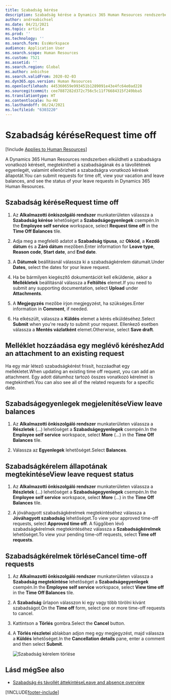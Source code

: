 ```yaml
---
title: Szabadság kérése
description: Szabadság kérése a Dynamics 365 Human Resources rendszerben.
author: andreabichsel
ms.date: 04/21/2021
ms.topic: article
ms.prod: ''
ms.technology: ''
ms.search.form: EssWorkspace
audience: Application User
ms.search.scope: Human Resources
ms.custom: 7521
ms.assetid: ''
ms.search.region: Global
ms.author: anbichse
ms.search.validFrom: 2020-02-03
ms.dyn365.ops.version: Human Resources
ms.openlocfilehash: 445360659e993451b1289091e43e4fc64e0ad228
ms.sourcegitcommit: cee7887282d372c756c5c11f76684315f249bba5
ms.translationtype: HT
ms.contentlocale: hu-HU
ms.lasthandoff: 06/24/2021
ms.locfileid: "6303220"
---
```

# <a name="request-time-off"></a><span data-ttu-id="a5bb5-103">Szabadság kérése</span><span class="sxs-lookup"><span data-stu-id="a5bb5-103">Request time off</span></span>

[!include [Applies to Human Resources](../includes/applies-to-hr.md)]

<span data-ttu-id="a5bb5-104">A Dynamics 365 Human Resources rendszerben elküldheti a szabadságra vonatkozó kéréseit, megtekintheti a szabadságának és a távollétének egyenlegét, valamint ellenőrizheti a szabadságra vonatkozó kérések állapotát.</span><span class="sxs-lookup"><span data-stu-id="a5bb5-104">You can submit requests for time off, view your vacation and leave balances, and see the status of your leave requests in Dynamics 365 Human Resources.</span></span>

## <a name="request-time-off"></a><span data-ttu-id="a5bb5-105">Szabadság kérése</span><span class="sxs-lookup"><span data-stu-id="a5bb5-105">Request time off</span></span>

1. <span data-ttu-id="a5bb5-106">Az **Alkalmazotti önkiszolgáló rendszer** munkaterületen válassza a **Szabadság kérése** lehetőséget a **Szabadságegyenlegek** csempén.</span><span class="sxs-lookup"><span data-stu-id="a5bb5-106">In the **Employee self service** workspace, select **Request time off** in the **Time Off Balances** tile.</span></span>

2. <span data-ttu-id="a5bb5-107">Adja meg a megfelelő adatot a **Szabadság típusa**, az **Okkód**, a **Kezdő dátum** és a **Záró dátum** mezőben.</span><span class="sxs-lookup"><span data-stu-id="a5bb5-107">Enter information for **Leave type**, **Reason code**, **Start date**, and **End date**.</span></span>

3. <span data-ttu-id="a5bb5-108">A **Dátumok** beállításnál válassza ki a szabadságkérelem dátumait.</span><span class="sxs-lookup"><span data-stu-id="a5bb5-108">Under **Dates**, select the dates for your leave request.</span></span>

4. <span data-ttu-id="a5bb5-109">Ha be bármilyen kiegészítő dokumentációt kell elküldenie, akkor a **Mellékletek** beállításnál válassza a **Feltöltés** elemet.</span><span class="sxs-lookup"><span data-stu-id="a5bb5-109">If you need to submit any supporting documentation, select **Upload** under **Attachments**.</span></span>

5. <span data-ttu-id="a5bb5-110">A **Megjegyzés** mezőbe írjon megjegyzést, ha szükséges.</span><span class="sxs-lookup"><span data-stu-id="a5bb5-110">Enter information in **Comment**, if needed.</span></span>

6. <span data-ttu-id="a5bb5-111">Ha elkészült, válassza a **Küldés** elemet a kérés elküldéséhez.</span><span class="sxs-lookup"><span data-stu-id="a5bb5-111">Select **Submit** when you're ready to submit your request.</span></span> <span data-ttu-id="a5bb5-112">Ellenkező esetben válassza a **Mentés vázlatként** elemet.</span><span class="sxs-lookup"><span data-stu-id="a5bb5-112">Otherwise, select **Save draft**.</span></span>

## <a name="add-an-attachment-to-an-existing-request"></a><span data-ttu-id="a5bb5-113">Melléklet hozzáadása egy meglévő kéréshez</span><span class="sxs-lookup"><span data-stu-id="a5bb5-113">Add an attachment to an existing request</span></span>

<span data-ttu-id="a5bb5-114">Ha egy már létező szabadságkérést frissít, hozzáadhat egy mellékletet.</span><span class="sxs-lookup"><span data-stu-id="a5bb5-114">When updating an existing time off request, you can add an attachment.</span></span> <span data-ttu-id="a5bb5-115">Egy adott dátumhoz tartozó összes vonatkozó kérelmet is megtekintheti.</span><span class="sxs-lookup"><span data-stu-id="a5bb5-115">You can also see all of the related requests for a specific date.</span></span>

## <a name="view-leave-balances"></a><span data-ttu-id="a5bb5-116">Szabadságegyenlegek megjelenítése</span><span class="sxs-lookup"><span data-stu-id="a5bb5-116">View leave balances</span></span>

1. <span data-ttu-id="a5bb5-117">Az **Alkalmazotti önkiszolgáló rendszer** munkaterületen válassza a **Részletek** (...) lehetőséget a **Szabadságegyenlegek** csempén.</span><span class="sxs-lookup"><span data-stu-id="a5bb5-117">In the **Employee self service** workspace, select **More** (...) in the **Time Off Balances** tile.</span></span>

2. <span data-ttu-id="a5bb5-118">Válassza az **Egyenlegek** lehetőséget.</span><span class="sxs-lookup"><span data-stu-id="a5bb5-118">Select **Balances**.</span></span>

## <a name="view-leave-request-status"></a><span data-ttu-id="a5bb5-119">Szabadságkérelem állapotának megtekintése</span><span class="sxs-lookup"><span data-stu-id="a5bb5-119">View leave request status</span></span>

1. <span data-ttu-id="a5bb5-120">Az **Alkalmazotti önkiszolgáló rendszer** munkaterületen válassza a **Részletek** (...) lehetőséget a **Szabadságegyenlegek** csempén.</span><span class="sxs-lookup"><span data-stu-id="a5bb5-120">In the **Employee self service** workspace, select **More** (...) in the **Time Off Balances** tile.</span></span>

2. <span data-ttu-id="a5bb5-121">A jóváhagyott szabadságkérelmek megtekintéséhez válassza a **Jóváhagyott szabadság** lehetőséget.</span><span class="sxs-lookup"><span data-stu-id="a5bb5-121">To view your approved time-off requests, select **Approved time off**.</span></span> <span data-ttu-id="a5bb5-122">A függőben lévő szabadságkérelmek megtekintéséhez válassza a **Szabadságkérelmek** lehetőséget.</span><span class="sxs-lookup"><span data-stu-id="a5bb5-122">To view your pending time-off requests, select **Time off requests**.</span></span>

## <a name="cancel-time-off-requests"></a><span data-ttu-id="a5bb5-123">Szabadságkérelmek törlése</span><span class="sxs-lookup"><span data-stu-id="a5bb5-123">Cancel time-off requests</span></span>

1. <span data-ttu-id="a5bb5-124">Az **Alkalmazotti önkiszolgáló rendszer** munkaterületen válassza a **Szabadság megtekintése** lehetőséget a **Szabadságegyenlegek** csempén.</span><span class="sxs-lookup"><span data-stu-id="a5bb5-124">In the **Employee self service** workspace, select **View time off** in the **Time Off Balances** tile.</span></span>

2. <span data-ttu-id="a5bb5-125">A **Szabadság** űrlapon válasszon ki egy vagy több törölni kívánt szabadságot.</span><span class="sxs-lookup"><span data-stu-id="a5bb5-125">On the **Time off** form, select one or more time-off requests to cancel.</span></span>

3. <span data-ttu-id="a5bb5-126">Kattintson a **Törlés** gombra.</span><span class="sxs-lookup"><span data-stu-id="a5bb5-126">Select the **Cancel** button.</span></span>

4. <span data-ttu-id="a5bb5-127">A **Törlés részletei** ablakban adjon meg egy megjegyzést, majd válassza a **Küldés** lehetőséget.</span><span class="sxs-lookup"><span data-stu-id="a5bb5-127">In the **Cancellation details** pane, enter a comment and then select **Submit**.</span></span>

   ![Szabadság kérelem törlése](media/hr-leave-and-absence-cancel.png)

## <a name="see-also"></a><span data-ttu-id="a5bb5-129">Lásd még</span><span class="sxs-lookup"><span data-stu-id="a5bb5-129">See also</span></span>

- [<span data-ttu-id="a5bb5-130">Szabadság és távollét áttekintése</span><span class="sxs-lookup"><span data-stu-id="a5bb5-130">Leave and absence overview</span></span>](hr-leave-and-absence-overview.md)


[!INCLUDE[footer-include](../includes/footer-banner.md)]
